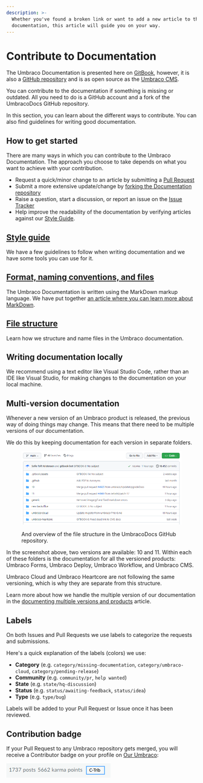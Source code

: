 ```yaml
---
description: >-
  Whether you've found a broken link or want to add a new article to the Umbraco
  documentation, this article will guide you on your way.
---
```


# Contribute to Documentation

The Umbraco Documentation is presented here on [GitBook](https://docs.umbraco.com), however, it is also a [GitHub repository](https://github.com/umbraco/UmbracoDocs) and is as open source as the [Umbraco CMS](https://github.com/umbraco/Umbraco-CMS).

You can contribute to the documentation if something is missing or outdated. All you need to do is a GitHub account and a fork of the UmbracoDocs GitHub repository.

In this section, you can learn about the different ways to contribute. You can also find guidelines for writing good documentation.

## How to get started

There are many ways in which you can contribute to the Umbraco Documentation. The approach you choose to take depends on what you want to achieve with your contribution.

* Request a quick/minor change to an article by submitting a [Pull Request](pull-request.md#option-1-creating-a-pr-directly-on-github)
* Submit a more extensive update/change by [forking the Documentation repository](pull-request.md#options-2-creating-a-pr-through-a-fork)
* Raise a question, start a discussion, or report an issue on the [Issue Tracker](issues.md)
* Help improve the readability of the documentation by verifying articles against our [Style Guide](style-guide.md#test-the-docs-yourself).

## [Style guide](style-guide.md)

We have a few guidelines to follow when writing documentation and we have some tools you can use for it.

## [Format, naming conventions, and files](markdown-conventions.md)

The Umbraco Documentation is written using the MarkDown markup language. We have put together [an article where you can learn more about MarkDown](markdown-conventions.md).

## [File structure](structure.md)

Learn how we structure and name files in the Umbraco documentation.

## Writing documentation locally

We recommend using a text editor like Visual Studio Code, rather than an IDE like Visual Studio, for making changes to the documentation on your local machine.

## Multi-version documentation

Whenever a new version of an Umbraco product is released, the previous way of doing things may change. This means that there need to be multiple versions of our documentation.

We do this by keeping documentation for each version in separate folders.

<figure><img src="../.gitbook/assets/repository-folder-structure.png" alt=""><figcaption><p>And overview of the file structure in the UmbracoDocs GitHub repository.</p></figcaption></figure>

In the screenshot above, two versions are available: 10 and 11. Within each of these folders is the documentation for all the versioned products: Umbraco Forms, Umbraco Deploy, Umbraco Workflow, and Umbraco CMS.

Umbraco Cloud and Umbraco Heartcore are not following the same versioning, which is why they are separate from this structure.

Learn more about how we handle the multiple version of our documentation in the [documenting multiple versions and products](../documentation-and-versions.md) article.

## Labels

On both Issues and Pull Requests we use labels to categorize the requests and submissions.

Here's a quick explanation of the labels (colors) we use:

* **Category** (e.g. `category/missing-documentation`, `category/umbraco-cloud`, `category/pending-release`)
* **Community** (e.g. `community/pr`, `help wanted`)
* **State** (e.g. `state/hq-discussion`)
* **Status** (e.g. `status/awaiting-feedback`, `status/idea`)
* **Type** (e.g. `type/bug`)

Labels will be added to your Pull Request or Issue once it has been reviewed.

## Contribution badge

If your Pull Request to any Umbraco repository gets merged, you will receive a Contributor badge on your profile on [Our Umbraco](https://our.umbraco.com):

![Contributor badge on Our](images/c-trib-badge.png)
